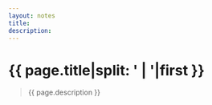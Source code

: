 ```yaml
---
layout: notes
title:
description:
---
```


# {{ page.title|split: ' | '|first }}

>   {{ page.description }}
